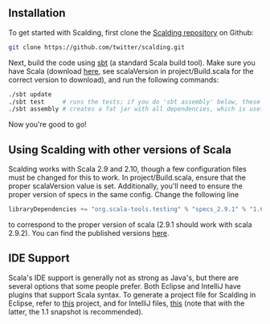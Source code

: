 ## Installation

To get started with Scalding, first clone the [Scalding repository](https://github.com/twitter/scalding) on Github:

```bash
git clone https://github.com/twitter/scalding.git
```

Next, build the code using [sbt](https://github.com/harrah/xsbt/wiki) (a standard Scala build tool). Make sure you have Scala (download [here](http://www.scala-lang.org/downloads), see scalaVersion in project/Build.scala for the correct version to download), and run the following commands:

```bash
./sbt update
./sbt test     # runs the tests; if you do 'sbt assembly' below, these tests, which are long, are repeated
./sbt assembly # creates a fat jar with all dependencies, which is useful when using the scald.rb script
```

Now you're good to go!

## Using Scalding with other versions of Scala

Scalding works with Scala 2.9 and 2.10, though a few configuration files must be changed for this to work. In project/Build.scala, ensure that the proper scalaVersion value is set. Additionally, you'll need to ensure the proper version of specs in the same config. Change the following line

```scala
libraryDependencies += "org.scala-tools.testing" % "specs_2.9.1" % "1.6.9" % "test"
```

to correspond to the proper version of scala (2.9.1 should work with scala 2.9.2). You can find the published versions [here](http://mvnrepository.com/artifact/org.scala-tools.testing).

## IDE Support

Scala's IDE support is generally not as strong as Java's, but there are several options that some people prefer. Both Eclipse and IntelliJ have plugins that support Scala syntax. To generate a project file for Scalding in Eclipse, refer to [this](https://github.com/typesafehub/sbteclipse/) project, and for IntelliJ files, [this](https://github.com/mpeltonen/sbt-idea) (note that with the latter, the 1.1 snapshot is recommended).

